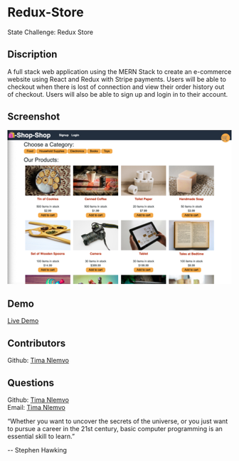 # Redux-Store
State Challenge: Redux Store

## Discription
A full stack web application using the MERN Stack to create an e-commerce website using React and Redux with Stripe payments. Users will be able to checkout when there is lost of connection and view their order history out of checkout. Users will also be able to sign up and login in to their account.

## Screenshot
<img src = "./client/public/images/ScreenShot.png">

## Demo
[Live Demo](https://lit-journey-61823.herokuapp.com/)

## Contributors
Github: [Tima Nlemvo](https://github.com/timanlemvo)


## Questions
Github: [Tima Nlemvo](https://github.com) </br>
Email: [Tima Nlemvo](timanlemvo@gmail.com)


“Whether you want to uncover the secrets of the universe, or you just want to pursue a career in the 21st century, basic computer programming is an essential skill to learn.”

-- Stephen Hawking
